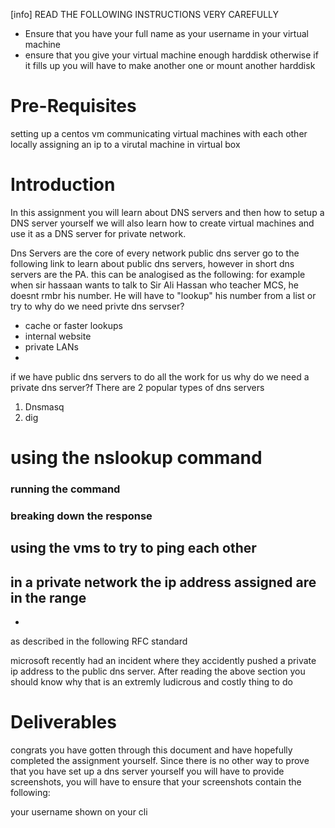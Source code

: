
[info]
READ THE FOLLOWING INSTRUCTIONS VERY CAREFULLY
- Ensure that you have your full name as your username in your virtual machine 
- ensure that you give your virtual machine enough harddisk otherwise if it fills up you will have to make another one or mount another harddisk 

# Pre-Requisites
setting up a centos vm
communicating virtual machines with each other locally
assigning an ip to a virutal machine in virtual box
# Introduction
 In this assignment you will learn about DNS servers and then how to setup a DNS server yourself 
 we will also learn how to create virtual machines and use it as a DNS server for private network. 
 




Dns Servers are the core of every network
public dns server
go to the following link to learn about public dns servers, however in short dns servers are the PA.
this can be analogised as the following:
for example when sir hassaan wants to talk to Sir Ali Hassan who teacher MCS, he doesnt rmbr his number. 
He will have to "lookup" his number from a list or try to 
why do we need privte dns servser? 
-  cache or faster lookups
- internal website 
- private LANs
- 

if we have public dns servers to do all the work for us why do we need a private dns server?f
There are 2 popular types of dns servers 
1. Dnsmasq
2. dig

# using the nslookup command

### running the command

### breaking down the response 




## using the vms to try to ping each other

in a private network the ip address assigned are in the range
-
-
as described in the following RFC standard 



microsoft recently had an incident where they accidently pushed a private ip address to the public dns server. After reading the above section you should know why that is an extremly ludicrous and costly thing to do






# Deliverables 
congrats you have gotten through this document and have hopefully completed the assignment yourself. Since there is no other way to prove that you have set up a dns server yourself you will have to provide screenshots, you will have to ensure that your screenshots contain the following:

your username shown on your cli
